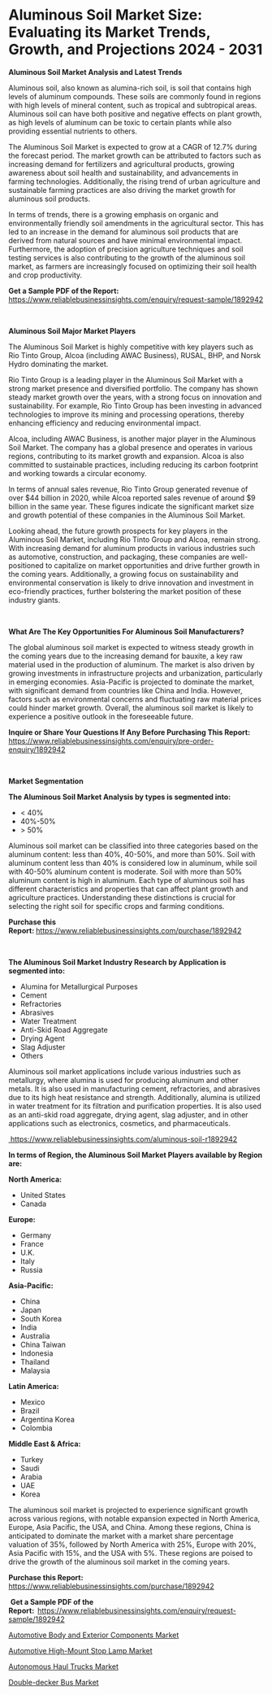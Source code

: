 <p><h1>Aluminous Soil Market Size: Evaluating its Market Trends, Growth, and Projections 2024 - 2031</h1></p><p><strong>Aluminous Soil Market Analysis and Latest Trends</strong></p>
<p><p>Aluminous soil, also known as alumina-rich soil, is soil that contains high levels of aluminum compounds. These soils are commonly found in regions with high levels of mineral content, such as tropical and subtropical areas. Aluminous soil can have both positive and negative effects on plant growth, as high levels of aluminum can be toxic to certain plants while also providing essential nutrients to others.</p><p>The Aluminous Soil Market is expected to grow at a CAGR of 12.7% during the forecast period. The market growth can be attributed to factors such as increasing demand for fertilizers and agricultural products, growing awareness about soil health and sustainability, and advancements in farming technologies. Additionally, the rising trend of urban agriculture and sustainable farming practices are also driving the market growth for aluminous soil products.</p><p>In terms of trends, there is a growing emphasis on organic and environmentally friendly soil amendments in the agricultural sector. This has led to an increase in the demand for aluminous soil products that are derived from natural sources and have minimal environmental impact. Furthermore, the adoption of precision agriculture techniques and soil testing services is also contributing to the growth of the aluminous soil market, as farmers are increasingly focused on optimizing their soil health and crop productivity.</p></p>
<p><strong>Get a Sample PDF of the Report:&nbsp;</strong> <a href="https://www.reliablebusinessinsights.com/enquiry/request-sample/1892942">https://www.reliablebusinessinsights.com/enquiry/request-sample/1892942</a></p>
<p>&nbsp;</p>
<p><strong>Aluminous Soil Major Market Players</strong></p>
<p><p>The Aluminous Soil Market is highly competitive with key players such as Rio Tinto Group, Alcoa (including AWAC Business), RUSAL, BHP, and Norsk Hydro dominating the market.</p><p>Rio Tinto Group is a leading player in the Aluminous Soil Market with a strong market presence and diversified portfolio. The company has shown steady market growth over the years, with a strong focus on innovation and sustainability. For example, Rio Tinto Group has been investing in advanced technologies to improve its mining and processing operations, thereby enhancing efficiency and reducing environmental impact.</p><p>Alcoa, including AWAC Business, is another major player in the Aluminous Soil Market. The company has a global presence and operates in various regions, contributing to its market growth and expansion. Alcoa is also committed to sustainable practices, including reducing its carbon footprint and working towards a circular economy.</p><p>In terms of annual sales revenue, Rio Tinto Group generated revenue of over $44 billion in 2020, while Alcoa reported sales revenue of around $9 billion in the same year. These figures indicate the significant market size and growth potential of these companies in the Aluminous Soil Market.</p><p>Looking ahead, the future growth prospects for key players in the Aluminous Soil Market, including Rio Tinto Group and Alcoa, remain strong. With increasing demand for aluminum products in various industries such as automotive, construction, and packaging, these companies are well-positioned to capitalize on market opportunities and drive further growth in the coming years. Additionally, a growing focus on sustainability and environmental conservation is likely to drive innovation and investment in eco-friendly practices, further bolstering the market position of these industry giants.</p></p>
<p>&nbsp;</p>
<p><strong>What Are The Key Opportunities For Aluminous Soil Manufacturers?</strong></p>
<p><p>The global aluminous soil market is expected to witness steady growth in the coming years due to the increasing demand for bauxite, a key raw material used in the production of aluminum. The market is also driven by growing investments in infrastructure projects and urbanization, particularly in emerging economies. Asia-Pacific is projected to dominate the market, with significant demand from countries like China and India. However, factors such as environmental concerns and fluctuating raw material prices could hinder market growth. Overall, the aluminous soil market is likely to experience a positive outlook in the foreseeable future.</p></p>
<p><strong>Inquire or Share Your Questions If Any Before Purchasing This Report:</strong> <a href="https://www.reliablebusinessinsights.com/enquiry/pre-order-enquiry/1892942">https://www.reliablebusinessinsights.com/enquiry/pre-order-enquiry/1892942</a></p>
<p>&nbsp;</p>
<p><strong>Market Segmentation</strong></p>
<p><strong>The Aluminous Soil Market Analysis by types is segmented into:</strong></p>
<p><ul><li>< 40%</li><li>40%-50%</li><li>> 50%</li></ul></p>
<p><p>Aluminous soil market can be classified into three categories based on the aluminum content: less than 40%, 40-50%, and more than 50%. Soil with aluminum content less than 40% is considered low in aluminum, while soil with 40-50% aluminum content is moderate. Soil with more than 50% aluminum content is high in aluminum. Each type of aluminous soil has different characteristics and properties that can affect plant growth and agriculture practices. Understanding these distinctions is crucial for selecting the right soil for specific crops and farming conditions.</p></p>
<p><strong>Purchase this Report:&nbsp;</strong><a href="https://www.reliablebusinessinsights.com/purchase/1892942">https://www.reliablebusinessinsights.com/purchase/1892942</a></p>
<p>&nbsp;</p>
<p><strong>The Aluminous Soil Market Industry Research by Application is segmented into:</strong></p>
<p><ul><li>Alumina for Metallurgical Purposes</li><li>Cement</li><li>Refractories</li><li>Abrasives</li><li>Water Treatment</li><li>Anti-Skid Road Aggregate</li><li>Drying Agent</li><li>Slag Adjuster</li><li>Others</li></ul></p>
<p><p>Aluminous soil market applications include various industries such as metallurgy, where alumina is used for producing aluminum and other metals. It is also used in manufacturing cement, refractories, and abrasives due to its high heat resistance and strength. Additionally, alumina is utilized in water treatment for its filtration and purification properties. It is also used as an anti-skid road aggregate, drying agent, slag adjuster, and in other applications such as electronics, cosmetics, and pharmaceuticals.</p></p>
<p><a href="https://www.reliablebusinessinsights.com/aluminous-soil-r1892942">&nbsp;https://www.reliablebusinessinsights.com/aluminous-soil-r1892942</a></p>
<p><strong>In terms of Region, the Aluminous Soil Market Players available by Region are:</strong></p>
<p>
    <p> <strong> North America: </strong>
        <ul>
            <li>United States</li>
            <li>Canada</li>
        </ul>
        </p> 
    <p> <strong> Europe: </strong>
        <ul>
            <li>Germany</li>
            <li>France</li>
            <li>U.K.</li>
            <li>Italy</li>
            <li>Russia</li>
        </ul>
        </p> 
    <p> <strong> Asia-Pacific: </strong>
        <ul>
            <li>China</li>
            <li>Japan</li>
            <li>South Korea</li>
            <li>India</li>
            <li>Australia</li>
            <li>China Taiwan</li>
            <li>Indonesia</li>
            <li>Thailand</li>
            <li>Malaysia</li>
        </ul>
        </p> 
    <p> <strong> Latin America: </strong>
        <ul>
            <li>Mexico</li>
            <li>Brazil</li>
            <li>Argentina Korea</li>
            <li>Colombia</li>
        </ul>
        </p> 
    <p> <strong> Middle East & Africa: </strong>
        <ul>
            <li>Turkey</li>
            <li>Saudi</li>
            <li>Arabia</li>
            <li>UAE</li>
            <li>Korea</li>
        </ul>
    </p>
    </p>
<p><p>The aluminous soil market is projected to experience significant growth across various regions, with notable expansion expected in North America, Europe, Asia Pacific, the USA, and China. Among these regions, China is anticipated to dominate the market with a market share percentage valuation of 35%, followed by North America with 25%, Europe with 20%, Asia Pacific with 15%, and the USA with 5%. These regions are poised to drive the growth of the aluminous soil market in the coming years.</p></p>
<p><strong>Purchase this Report: </strong><a href="https://www.reliablebusinessinsights.com/purchase/1892942">https://www.reliablebusinessinsights.com/purchase/1892942</a></p>
<p>&nbsp;<strong>Get a Sample PDF of the Report:&nbsp;&nbsp;</strong><a href="https://www.reliablebusinessinsights.com/enquiry/request-sample/1892942">https://www.reliablebusinessinsights.com/enquiry/request-sample/1892942</a></p>
<p><strong></strong></p>
<p><p><a href="https://medium.com/@lottierunte68/automotive-body-and-exterior-components-market-research-report-includes-analysis-on-market-size-5733e5105cb9">Automotive Body and Exterior Components Market</a></p><p><a href="https://medium.com/@stephaniewynterk14/future-trends-in-global-automotive-high-mount-stop-lamp-market-market-insights-and-analysis-from-ffc237d1dc3d">Automotive High-Mount Stop Lamp Market</a></p><p><a href="https://github.com/Christopherorp895/Market-Research-Report-List-1/blob/main/autonomous-haul-trucks-market.md">Autonomous Haul Trucks Market</a></p><p><a href="https://github.com/BriaAbshire/Market-Research-Report-List-1/blob/main/double-decker-bus-market.md">Double-decker Bus Market</a></p></p>